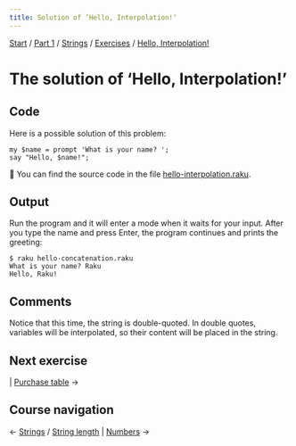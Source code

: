 ```yaml
---
title: Solution of ’Hello, Interpolation!‘
---
```


[Start](../../../..) / [Part 1](../../../../part1) / [Strings](../../..) / [Exercises](../..) / [Hello, Interpolation!](..)

# The solution of ‘Hello, Interpolation!’

## Code

Here is a possible solution of this problem:

    my $name = prompt 'What is your name? ';
    say "Hello, $name!";

🦋 You can find the source code in the file [hello-interpolation.raku](https://github.com/ash/raku-course/blob/master/exercises/strings/hello-interpolation.raku).

## Output

Run the program and it will enter a mode when it waits for your input. After you type the name and press Enter, the program continues and prints the greeting:

    $ raku hello-concatenation.raku
    What is your name? Raku
    Hello, Raku!

## Comments

Notice that this time, the string is double-quoted. In double quotes, variables will be interpolated, so their content will be placed in the string.

## Next exercise

| [Purchase table](../../purchase-table) →

## Course navigation

← [Strings](../../..) / [String length](../../../string-length) | [Numbers](../../../../numbers) →



